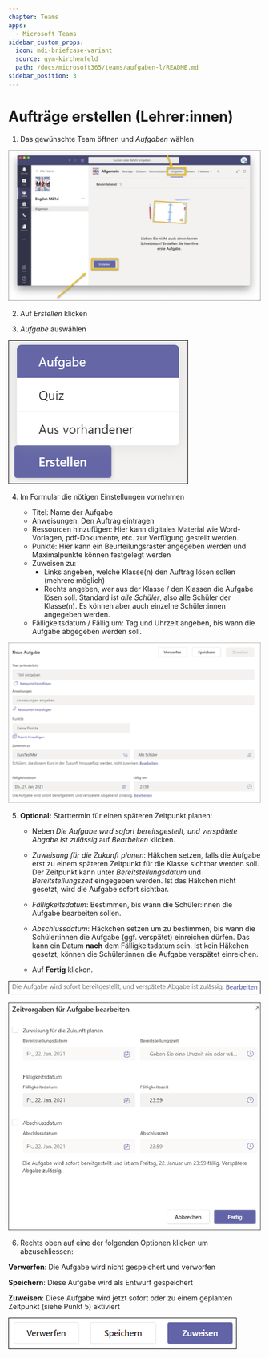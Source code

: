 ```yaml
---
chapter: Teams
apps:
  - Microsoft Teams
sidebar_custom_props:
  icon: mdi-briefcase-variant
  source: gym-kirchenfeld
  path: /docs/microsoft365/teams/aufgaben-l/README.md
sidebar_position: 3
---
```


# Aufträge erstellen (Lehrer:innen)



1. Das gewünschte Team öffnen und _Aufgaben_ wählen

![](./images/aufgabel-l-01.png)

2. Auf _Erstellen_ klicken

3. _Aufgabe_ auswählen

![](./images/aufgabel-l-02.png)

4. Im Formular die nötigen Einstellungen vornehmen

    * Titel: Name der Aufgabe
    * Anweisungen: Den Auftrag eintragen
    * Ressourcen hinzufügen: Hier kann digitales Material wie Word-Vorlagen, pdf-Dokumente, etc. zur Verfügung gestellt werden.
    * Punkte: Hier kann ein Beurteilungsraster angegeben werden und Maximalpunkte können festgelegt werden
    * Zuweisen zu: 
      * Links angeben, welche Klasse(n) den Auftrag lösen sollen (mehrere möglich)
      * Rechts angeben, wer aus der Klasse / den Klassen die Aufgabe lösen soll. Standard ist _alle Schüler_, also alle Schüler der Klasse(n). Es können aber auch einzelne Schüler:innen angegeben werden.
    * Fälligkeitsdatum / Fällig um: Tag und Uhrzeit angeben, bis wann die Aufgabe abgegeben werden soll.

  ![](./images/aufgabel-l-03.png)

5. **Optional:** Starttermin für einen späteren Zeitpunkt planen:

    * Neben _Die Aufgabe wird sofort bereitsgestellt, und verspätete Abgabe ist zulässig_ auf _Bearbeiten_ klicken.

    * _Zuweisung für die Zukunft planen_: Häkchen setzen, falls die Aufgabe erst zu einem späteren Zeitpunkt für die Klasse sichtbar werden soll. Der Zeitpunkt kann unter _Bereitstellungsdatum_ und _Bereitstellungszeit_ eingegeben werden. Ist das Häkchen nicht gesetzt, wird die Aufgabe sofort sichtbar.

    * _Fälligkeitsdatum_: Bestimmen, bis wann die Schüler:innen die Aufgabe bearbeiten sollen.

    * _Abschlussdatum_: Häckchen setzen um zu bestimmen, bis wann die Schüler:innen die Aufgabe (ggf. verspätet) einreichen dürfen. Das kann ein Datum **nach** dem Fälligkeitsdatum sein. Ist kein Häkchen gesetzt, können die Schüler:innen die Aufgabe verspätet einreichen. 

    * Auf __Fertig__ klicken.

  ![](./images/aufgabel-l-04.png)

  ![](./images/aufgabel-l-05.png)

    

6. Rechts oben auf eine der folgenden Optionen klicken um abzuschliessen:

  __Verwerfen__: Die Aufgabe wird nicht gespeichert und verworfen

  __Speichern__: Diese Aufgabe wird als Entwurf gespeichert

  __Zuweisen__: Diese Aufgabe wird jetzt sofort oder zu einem geplanten Zeitpunkt (siehe Punkt 5) aktiviert

  ![](./images/aufgabel-l-06.png)

    
